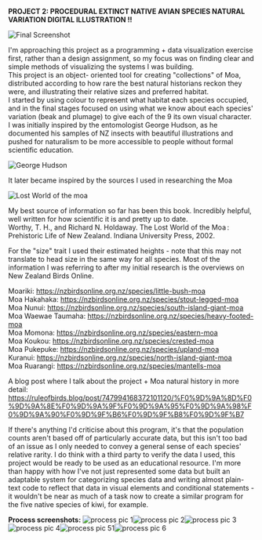 **PROJECT 2: PROCEDURAL EXTINCT NATIVE AVIAN SPECIES NATURAL VARIATION DIGITAL ILLUSTRATION !!**

![Final Screenshot](readme_assets\lastVer.jpg)

I'm approaching this project as a programming + data visualization exercise first, rather than a design assignment, so my focus was on finding clear and simple methods of visualizing the systems I was building. <br>
This project is an object- oriented tool for creating "collections" of Moa, distributed according to how rare the best natural historians reckon they were, and illustrating their relative sizes and preferred habitat. <br>
I started by using colour to represent what habitat each species occupied, and in the final stages focused on using what we know about each species' variation (beak and plumage) to give each of the 9 its own visual character.<br>
I was initially inspired by the entomologist George Hudson, as he documented his samples of NZ insects with beautiful illustrations and pushed for naturalism to be more accessible to people without formal scientific education. <br>

 ![George Hudson](readme_assets\hudson.jpg)

It later became inspired by the sources I used in researching the Moa <br>

 ![Lost World of the moa](readme_assets\lostworld.png)

My best source of information so far has been this book. Incredibly helpful, well written for how scientific it is and pretty up to date.<br>
Worthy, T. H., and Richard N. Holdaway. The Lost World of the Moa : Prehistoric Life of New Zealand. Indiana University Press, 2002.

For the "size" trait I used their estimated heights - note that this may not translate to head size in the same way for all species.
Most of the information I was referring to after my initial research is the overviews on New Zealand Birds Online.

Moariki:      https://nzbirdsonline.org.nz/species/little-bush-moa <br>
Moa Hakahaka: https://nzbirdsonline.org.nz/species/stout-legged-moa <br>
Moa Nunui:    https://nzbirdsonline.org.nz/species/south-island-giant-moa <br>
Moa Waewae Taumaha: https://nzbirdsonline.org.nz/species/heavy-footed-moa <br>
Moa Momona:         https://nzbirdsonline.org.nz/species/eastern-moa <br>
Moa Koukou:         https://nzbirdsonline.org.nz/species/crested-moa <br>
Moa Pukepuke: https://nzbirdsonline.org.nz/species/upland-moa <br>
Kuranui:      https://nzbirdsonline.org.nz/species/north-island-giant-moa <br>
Moa Ruarangi: https://nzbirdsonline.org.nz/species/mantells-moa <br>

A blog post where I talk about the project + Moa natural history in more detail:
https://ruleofbirds.blog/post/747994168372101120/%F0%9D%9A%8D%F0%9D%9A%8E%F0%9D%9A%9F%F0%9D%9A%95%F0%9D%9A%98%F0%9D%9A%90%F0%9D%9F%B6%F0%9D%9F%B8%F0%9D%9F%B7

If there's anything I'd criticise about this program, it's that the population counts aren't based off of particularly accurate data, but this isn't too bad of an issue as I only needed to convey a general sense of each species' relative rarity.
I do think with a third party to verify the data I used, this project would be ready to be used as an educational resource.
I'm more than happy with how I've not just represented some data but built an adaptable system for categorizing species data and writing almost plain-text code to reflect that data in visual elements and conditional statements - it wouldn't be near as much of a task now to create a similar program for the five native species of kiwi, for example.

**Process screenshots:**
![process pic 1](readme_assets\dev1.jpg)![process pic 2](readme_assets\dev2.jpg)![process pic 3](readme_assets\dev3.jpg)![process pic 4](readme_assets\dev4.jpg)![process pic 51](readme_assets\dev5.jpg)![process pic 6](readme_assets\dev6.jpg)





